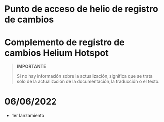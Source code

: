 # Punto de acceso de helio de registro de cambios

# Complemento de registro de cambios Helium Hotspot

>**IMPORTANTE**
>
>Si no hay información sobre la actualización, significa que se trata solo de la actualización de la documentación, la traducción o el texto.

# 06/06/2022

- 1er lanzamiento
